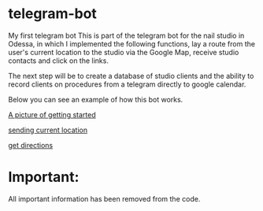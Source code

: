 # telegram-bot
My first telegram bot
This is part of the telegram bot for the nail studio in Odessa, in which I implemented the following functions, lay a route from the user's current location to the studio via the Google Map, receive studio contacts and click on the links.

The next step will be to create a database of studio clients and the ability to record clients on procedures from a telegram directly to google calendar.

Below you can see an example of how this bot works. 


[A picture of getting started](http://savephoto.ru/f/14ll0ma0ponv11)

[sending current location](http://savephoto.ru/f/1rtzqny15eg311)

[get directions](http://savephoto.ru/f/1ygzncgzpavz11)

Important:
==========
All important information has been removed from the code.
